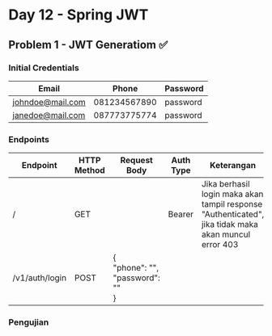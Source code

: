 # Day 12 - Spring JWT

## Problem 1 - JWT Generatiom ✅
### Initial Credentials

| Email            | Phone         | Password |
|------------------|---------------|----------|
| johndoe@mail.com | 081234567890  | password |
| janedoe@mail.com | 087773775774  | password |

### Endpoints

| Endpoint       | HTTP Method | Request Body                                | Auth Type | Keterangan                                                                                           |
|----------------|-------------|---------------------------------------------|----------|------------------------------------------------------------------------------------------------------|
| /              | GET         |                                             | Bearer   | Jika berhasil login maka akan tampil response "Authenticated", jika tidak maka akan muncul error 403 |
| /v1/auth/login | POST        | {<br/>"phone": "",<br/>"password": ""<br/>} |          |                                                                                                      |

### Pengujian